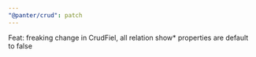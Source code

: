 ```yaml
---
"@panter/crud": patch
---
```


Feat: freaking change in CrudFiel, all relation show\* properties are default to false

